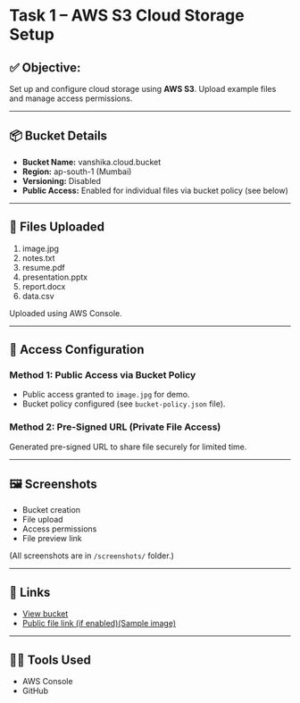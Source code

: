 # Task 1 – AWS S3 Cloud Storage Setup

## ✅ Objective:
Set up and configure cloud storage using **AWS S3**. Upload example files and manage access permissions.

---

## 📦 Bucket Details
- **Bucket Name:** vanshika.cloud.bucket 
- **Region:** ap-south-1 (Mumbai)
- **Versioning:** Disabled
- **Public Access:** Enabled for individual files via bucket policy (see below)

---

## 📁 Files Uploaded
1. image.jpg
2. notes.txt
3. resume.pdf
4. presentation.pptx
5. report.docx
6. data.csv

Uploaded using AWS Console.

---

## 🔐 Access Configuration

### Method 1: Public Access via Bucket Policy
- Public access granted to `image.jpg` for demo.
- Bucket policy configured (see `bucket-policy.json` file).

### Method 2: Pre-Signed URL (Private File Access)
Generated pre-signed URL to share file securely for limited time.

---

## 🖼️ Screenshots
- Bucket creation
- File upload
- Access permissions
- File preview link

(All screenshots are in `/screenshots/` folder.)

---

## 🔗 Links
- [View bucket](https://s3.console.aws.amazon.com/s3/buckets/vanshika.cloud.bucket)
- [Public file link (if enabled)(Sample image)]([https://vanshika.cloud.bucket.s3.amazonaws.com/image.jpg](https://s3.ap-south-1.amazonaws.com/vanshika.cloud.bucket/image.jpg))

---

## 👩‍💻 Tools Used
- AWS Console
- GitHub
